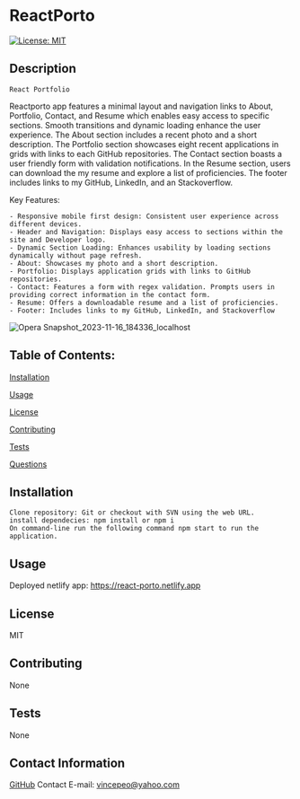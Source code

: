 
# ReactPorto
[![License: MIT](https://img.shields.io/badge/License-MIT-yellow.svg)](https://opensource.org/licenses/MIT)

## Description
```
React Portfolio
```

Reactporto app features a minimal layout and navigation links to About, Portfolio, Contact, and Resume which enables easy access to specific sections. 
Smooth transitions and dynamic loading enhance the user experience. The About section includes a recent photo and a short description. 
The Portfolio section showcases eight recent applications in grids with links to each GitHub repositories. The Contact section boasts a user friendly form with validation notifications.
In the Resume section, users can download the my resume and explore a list of proficiencies. The footer includes links to my GitHub, LinkedIn, and an Stackoverflow.

Key Features:

	- Responsive mobile first design: Consistent user experience across different devices.
	- Header and Navigation: Displays easy access to sections within the site and Developer logo.
	- Dynamic Section Loading: Enhances usability by loading sections dynamically without page refresh.
	- About: Showcases my photo and a short description.
	- Portfolio: Displays application grids with links to GitHub repositories.
	- Contact: Features a form with regex validation. Prompts users in providing correct information in the contact form.
	- Resume: Offers a downloadable resume and a list of proficiencies.
	- Footer: Includes links to my GitHub, LinkedIn, and Stackoverflow


![Opera Snapshot_2023-11-16_184336_localhost](https://github.com/Vin7ag3/team5/assets/48032663/5f269ae5-5279-4007-b727-a52e392f5ec3)

## Table of Contents:

[Installation](#installation)

[Usage](#usage)

[License](#license)

[Contributing](#contributing)

[Tests](#tests)

[Questions](#contact-information)

## Installation

```
Clone repository: Git or checkout with SVN using the web URL.
install dependecies: npm install or npm i
On command-line run the following command npm start to run the application.
```

## Usage

Deployed netlify app:
https://react-porto.netlify.app

## License

MIT

## Contributing

None

## Tests

None

## Contact Information

[GitHub](https://github.com/Vin7ag3)
Contact E-mail: vincepeo@yahoo.com
